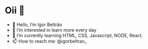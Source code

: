 # Oii 👋
- 👋 Hello, I’m Igor Beltrão 
- 👀 I’m interested in learn more every day
- 🌱 I’m currently learning HTML, CSS, Javascript, NODE, React.
- 📫 How to reach me:  @igorbeltrao_

<!---
igorbeltrao1/igorbeltrao1 is a ✨ special ✨ repository because its `README.md` (this file) appears on your GitHub profile.
You can click the Preview link to take a look at your changes.
-->
